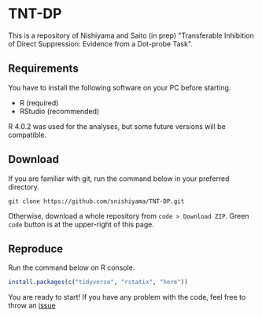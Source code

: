 # TNT-DP

This is a repository of Nishiyama and Saito (in prep) "Transferable Inhibition of Direct Suppression: Evidence from a Dot-probe Task".

## Requirements

You have to install the following software on your PC before starting.

- R (required)
- RStudio (recommended)

R 4.0.2 was used for the analyses, but some future versions will be compatible.

## Download

If you are familiar with git, run the command below in your preferred directory.

```
git clone https://github.com/snishiyama/TNT-DP.git
```

Otherwise, download a whole repository from `code > Download ZIP`. Green `code` button is at the upper-right of this page.

## Reproduce

Run the command below on R console.

```r
install.packages(c("tidyverse", "rstatix", "here"))
```

You are ready to start! If you have any problem with the code, feel free to throw an [issue](https://github.com/snishiyama/TNT-DP/issues)
